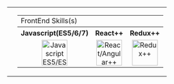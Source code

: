 <table border="0">
 <tr>
  <td>
   

<p align="left" style="display:none;">
  <a href="https://github-readme-stats.vercel.app/api/top-langs/?username=chivick&theme=dark&langs_count=6&layout=compact"><img alt="ChiVick's Activity Graph" src="https://github-readme-stats.vercel.app/api/top-langs/?username=chivick&theme=dark&langs_count=4&layout=compact&show_icons=true&custom_title=React%20Focused+%2F+Typescript" /></a>
 </p>
   
  </td>
  
  <td>
   
   
   <table border="0">
    
  <tr>
    <td colspan="3" align="left">
     FrontEnd Skills(s)
   </td>
    </tr>
    
  <tr>
    <th align="left">Javascript(ES5/6/7)</th>
    <th align="left">React++</th>
   <th align="left">Redux++</th>
  </tr>
  <tr>
    <td align="center">
      <img src="https://www.vectorlogo.zone/logos/javascript/javascript-vertical.svg" alt="Javascript ES5/ES6"  height="60">
    </td>
    <td align="center">
      <img src="https://www.vectorlogo.zone/logos/reactjs/reactjs-icon.svg" alt="React/Angular++"  height="60">
    </td>    
    <td align="center">
      <img src="https://raw.githubusercontent.com/detain/svg-logos/780f25886640cef088af994181646db2f6b1a3f8/svg/redux.svg" alt="Redux++" height="60"/>
    </td>
   </tr> 
</table>
   
   
  </td>
 </tr>
 </table>
